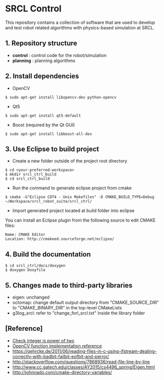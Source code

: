 # SRCL Control

This repository contains a collection of software that are used to develop and test robot related algorithms with physics-based simulation at SRCL.

## 1. Repository structure

+ **control** : control code for the robot/simulation
+ **planning** : planning algorithms

## 2. Install dependencies

* OpenCV
```
$ sudo apt-get install libopencv-dev python-opencv
```

* Qt5
```
$ sudo apt-get install qt5-default
```

* Boost (required by the Qt GUI)
```
$ sudo apt-get install libboost-all-dev
```

## 3. Use Eclipse to build project

* Create a new folder outside of the project root directory

```
$ cd <your-preferred-workspace>
$ mkdir srcl_ctrl_build
$ cd srcl_ctrl_build
```
* Run the command to generate eclipse project from cmake

```
$ cmake -G"Eclipse CDT4 - Unix Makefiles" -D CMAKE_BUILD_TYPE=Debug ~/Workspace/srcl_robot_suite/srcl_ctrl/
```
* Import generated project located at build folder into eclipse

You can install an Eclipse plugin from the following source to edit CMAKE files:

```
Name: CMAKE Editor
Location: http://cmakeed.sourceforge.net/eclipse/
```

## 4. Build the documentation

```
$ cd srcl_ctrl/docs/doxygen
$ doxygen Doxyfile
```

## 5. Changes made to third-party libraries

* eigen: unchanged
* octomap: change default output directory from "CMAKE_SOURCE_DIR" to "CMAKE_BINARY_DIR" in the top-level CMakeLists
* g3log_srcl: refer to "change_forl_srcl.txt" inside the library folder

## [Reference]

* [Check integer is power of two](http://www.exploringbinary.com/ten-ways-to-check-if-an-integer-is-a-power-of-two-in-c/)
* [OpenCV function implementation reference](https://github.com/Itseez/opencv/blob/master/modules/imgproc/src/thresh.cpp#L1192)
* https://gehrcke.de/2011/06/reading-files-in-c-using-ifstream-dealing-correctly-with-badbit-failbit-eofbit-and-perror/
* http://stackoverflow.com/questions/7868936/read-file-line-by-line
* http://www.cc.gatech.edu/classes/AY2015/cs4496_spring/Eigen.html
* http://johnnado.com/cmake-directory-variables/
